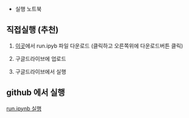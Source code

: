 

* 실행 노트북

## 직접실행 (추천)

1. [이곳](https://github.com/ninjaneural/webui/blob/master/install/run.ipynb)에서 run.ipyb 파일 다운로드 (클릭하고 오른쪽위에 다운로드버튼 클릭)

2. 구글드라이브에 업로드

3. 구글드라이브에서 실행


## github 에서 실행

[run.ipynb 실행](https://colab.research.google.com/github/ninjaneural/webui/blob/master/install/run.ipynb)

